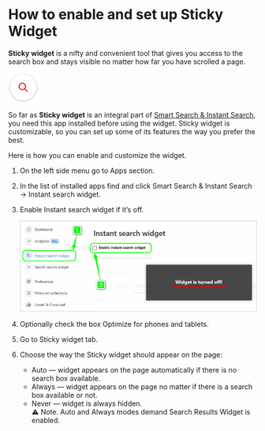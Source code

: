 # How to enable and set up Sticky Widget

**Sticky widget** is a nifty and convenient tool that gives you access to the search box and stays visible no matter how far you have scrolled a page.   

![sticky-widget](https://github.com/ded-ared/shopify/blob/main/images/search-widget.png "Sticky Widget")

So far as **Sticky widget** is an integral part of [Smart Search & Instant Search](https://apps.shopify.com/searchanise), you need this app installed before using the widget.
Sticky widget is customizable, so you can set up some of its features the way you prefer the best.

Here is how you can enable and customize the widget.

1.	On the left side menu go to Apps section.
2.	In the list of installed apps find and click Smart Search & Instant Search → Instant search widget.
3.	Enable Instant search widget if it’s off.   

    ![instant-search-enable](https://github.com/ded-ared/shopify/blob/main/images/instant-search-widget.png "instant-search-widget")   
4.	Optionally check the box Optimize for phones and tablets.
5.	Go to Sticky widget tab.
6.	Choose the way the Sticky widget should appear on the page:
    *	Auto — widget appears on the page automatically if there is no search box available.
    *	Always — widget appears on the page no matter if there is a search box available or not.
    *	Never — widget is always hidden.   
    ⚠ Note. Auto and Always modes demand Search Results Widget is enabled.   
